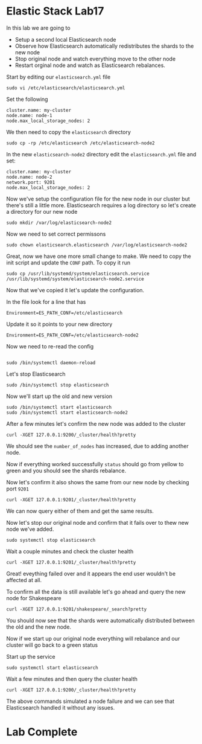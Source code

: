 # Elastic Stack Lab17

In this lab we are going to 
* Setup a second local Elasticsearch node 
* Observe how Elasticsearch automatically redistributes the shards to the new node 
* Stop original node and watch everything move to the other node 
* Restart orginal node and watch as Elasticsearch rebalances. 


Start by editing our `elasticsearch.yml` file
```
sudo vi /etc/elasticsearch/elasticsearch.yml
```
Set the following 
```
cluster.name: my-cluster
node.name: node-1
node.max_local_storage_nodes: 2
```
We then need to copy the `elasticsearch` directory 
```
sudo cp -rp /etc/elasticsearch /etc/elasticsearch-node2
```
In the new `elasticsearch-node2` directory edit the `elasticsearch.yml` file and set:
```
cluster.name: my-cluster
node.name: node-2
network.port: 9201
node.max_local_storage_nodes: 2
``` 

Now we've setup the configuration file for the new node in our cluster but there's still a little more. 
Elasticsearch requires a log directory so let's create a directory for our new node
```
sudo mkdir /var/log/elasticsearch-node2
```

Now we need to set correct permissons 
```
sudo chown elasticsearch.elasticsearch /var/log/elasticsearch-node2
```
Great, now we have one more small change to make. 
We need to copy the init script and update the `CONF` path.
To copy it run
```
sudo cp /usr/lib/systemd/system/elasticsearch.service /usr/lib/systemd/system/elasticsearch-node2.service
```
Now that we've copied it let's update the configuration.


In the file look for a line that has 
```
Environment=ES_PATH_CONF=/etc/elasticsearch
``` 

Update it so it points to your new directory
```
Environment=ES_PATH_CONF=/etc/elasticsearch-node2
```

Now we need to re-read the config
```

sudo /bin/systemctl daemon-reload
```

Let's stop Elasticsearch
```
sudo /bin/systemctl stop elasticsearch 
```

Now we'll start up the old and new version 
```
sudo /bin/systemctl start elasticsearch 
sudo /bin/systemctl start elasticsearch-node2
```

After a few minutes let's confirm the new node was added to the cluster 
```
curl -XGET 127.0.0.1:9200/_cluster/health?pretty
```

We should see the `number_of_nodes` has increased, due to adding another node.

Now if everything worked successfully `status` should go from yellow to green and you should see the shards rebalance. 

Now let's confirm it also shows the same from our new node by checking port `9201`
```
curl -XGET 127.0.0.1:9201/_cluster/health?pretty
```

We can now query either of them and get the same results. 

Now let's stop our original node and confirm that it fails over to thew new node we've added. 
```
sudo systemctl stop elasticsearch
```

Wait a couple minutes and check the cluster health
```
curl -XGET 127.0.0.1:9201/_cluster/health?pretty
```

Great! eveything failed over and it appears the end user wouldn't be affected at all. 

To confirm all the data is still available let's go ahead and query the new node for Shakespeare
```
curl -XGET 127.0.0.1:9201/shakespeare/_search?pretty
```

You should now see that the shards were automatically distributed between the old and the new node. 

Now if we start up our original node everything will rebalance and our cluster will go back to a green status 

Start up the service
```
sudo systemctl start elasticsearch 
```

Wait a few minutes and then query the cluster health 
```
curl -XGET 127.0.0.1:9200/_cluster/health?pretty
```

The above commands simulated a node failure and we can see that Elasticsearch handled it without any issues. 

# Lab Complete 
